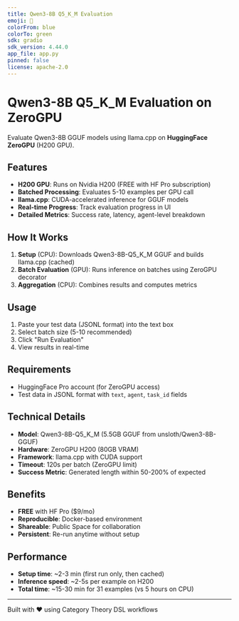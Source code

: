 ```yaml
---
title: Qwen3-8B Q5_K_M Evaluation
emoji: 🚀
colorFrom: blue
colorTo: green
sdk: gradio
sdk_version: 4.44.0
app_file: app.py
pinned: false
license: apache-2.0
---
```


# Qwen3-8B Q5_K_M Evaluation on ZeroGPU

Evaluate Qwen3-8B GGUF models using llama.cpp on **HuggingFace ZeroGPU** (H200 GPU).

## Features

- **H200 GPU**: Runs on Nvidia H200 (FREE with HF Pro subscription)
- **Batched Processing**: Evaluates 5-10 examples per GPU call
- **llama.cpp**: CUDA-accelerated inference for GGUF models
- **Real-time Progress**: Track evaluation progress in UI
- **Detailed Metrics**: Success rate, latency, agent-level breakdown

## How It Works

1. **Setup** (CPU): Downloads Qwen3-8B-Q5_K_M GGUF and builds llama.cpp (cached)
2. **Batch Evaluation** (GPU): Runs inference on batches using ZeroGPU decorator
3. **Aggregation** (CPU): Combines results and computes metrics

## Usage

1. Paste your test data (JSONL format) into the text box
2. Select batch size (5-10 recommended)
3. Click "Run Evaluation"
4. View results in real-time

## Requirements

- HuggingFace Pro account (for ZeroGPU access)
- Test data in JSONL format with `text`, `agent`, `task_id` fields

## Technical Details

- **Model**: Qwen3-8B-Q5_K_M (5.5GB GGUF from unsloth/Qwen3-8B-GGUF)
- **Hardware**: ZeroGPU H200 (80GB VRAM)
- **Framework**: llama.cpp with CUDA support
- **Timeout**: 120s per batch (ZeroGPU limit)
- **Success Metric**: Generated length within 50-200% of expected

## Benefits

- **FREE** with HF Pro ($9/mo)
- **Reproducible**: Docker-based environment
- **Shareable**: Public Space for collaboration
- **Persistent**: Re-run anytime without setup

## Performance

- **Setup time**: ~2-3 min (first run only, then cached)
- **Inference speed**: ~2-5s per example on H200
- **Total time**: ~15-30 min for 31 examples (vs 5 hours on CPU)

---

Built with ❤️ using Category Theory DSL workflows
